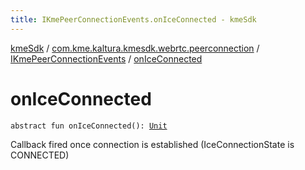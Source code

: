```yaml
---
title: IKmePeerConnectionEvents.onIceConnected - kmeSdk
---
```


[kmeSdk](../../index.html) / [com.kme.kaltura.kmesdk.webrtc.peerconnection](../index.html) / [IKmePeerConnectionEvents](index.html) / [onIceConnected](./on-ice-connected.html)

# onIceConnected

`abstract fun onIceConnected(): `[`Unit`](https://kotlinlang.org/api/latest/jvm/stdlib/kotlin/-unit/index.html)

Callback fired once connection is established (IceConnectionState is
CONNECTED)

